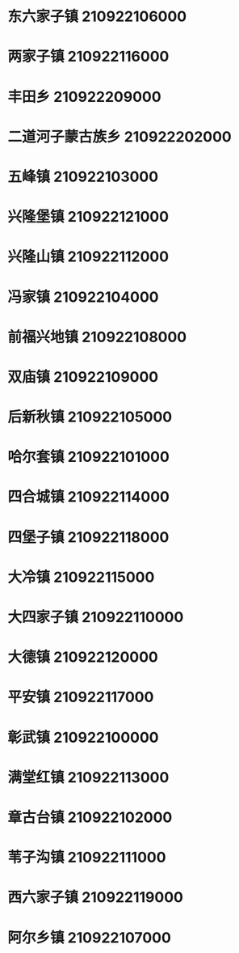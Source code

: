 # 东六家子镇 210922106000
# 两家子镇 210922116000
# 丰田乡 210922209000
# 二道河子蒙古族乡 210922202000
# 五峰镇 210922103000
# 兴隆堡镇 210922121000
# 兴隆山镇 210922112000
# 冯家镇 210922104000
# 前福兴地镇 210922108000
# 双庙镇 210922109000
# 后新秋镇 210922105000
# 哈尔套镇 210922101000
# 四合城镇 210922114000
# 四堡子镇 210922118000
# 大冷镇 210922115000
# 大四家子镇 210922110000
# 大德镇 210922120000
# 平安镇 210922117000
# 彰武镇 210922100000
# 满堂红镇 210922113000
# 章古台镇 210922102000
# 苇子沟镇 210922111000
# 西六家子镇 210922119000
# 阿尔乡镇 210922107000
